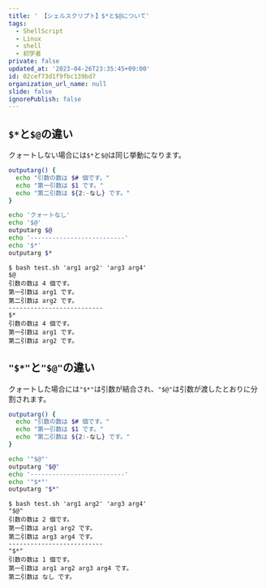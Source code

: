 ```yaml
---
title: ' 【シェルスクリプト】$*と$@について'
tags:
  - ShellScript
  - Linux
  - shell
  - 初学者
private: false
updated_at: '2023-04-26T23:35:45+09:00'
id: 02cef73d1f9fbc139bd7
organization_url_name: null
slide: false
ignorePublish: false
---
```

## `$*`と`$@`の違い

クォートしない場合には`$*`と`$@`は同じ挙動になります。  

```test.sh
outputarg() {
  echo "引数の数は $# 個です。"
  echo "第一引数は $1 です。"
  echo "第二引数は ${2:-なし} です。"
}

echo 'クォートなし'
echo '$@'
outputarg $@
echo '--------------------------'
echo '$*'
outputarg $*

```

```terminal
$ bash test.sh 'arg1 arg2' 'arg3 arg4'
$@
引数の数は 4 個です。
第一引数は arg1 です。
第二引数は arg2 です。
--------------------------
$*
引数の数は 4 個です。
第一引数は arg1 です。
第二引数は arg2 です。
```

## `"$*"`と`"$@"`の違い

クォートした場合には`"$*"`は引数が結合され、`"$@"`は引数が渡したとおりに分割されます。

```test.sh
outputarg() {
  echo "引数の数は $# 個です。"
  echo "第一引数は $1 です。"
  echo "第二引数は ${2:-なし} です。"
}

echo '"$@"'
outputarg "$@"
echo '--------------------------'
echo '"$*"'
outputarg "$*"

```

```terminal
$ bash test.sh 'arg1 arg2' 'arg3 arg4'
"$@"
引数の数は 2 個です。
第一引数は arg1 arg2 です。
第二引数は arg3 arg4 です。
--------------------------
"$*"
引数の数は 1 個です。
第一引数は arg1 arg2 arg3 arg4 です。
第二引数は なし です。

```
